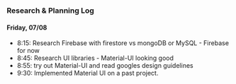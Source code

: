 ### Research & Planning Log
#### Friday, 07/08
* 8:15: Research Firebase with firestore vs mongoDB or MySQL - Firebase for now
* 8:45: Research UI libraries - Material-UI looking good
* 8:55: try out Material-UI and read googles design guidelines
* 9:30: Implemented Material UI on a past project.